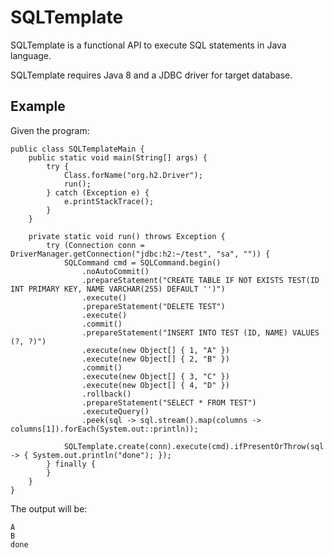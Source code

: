 # SQLTemplate

SQLTemplate is a functional API to execute SQL statements in Java language.

SQLTemplate requires Java 8 and a JDBC driver for target database.

## Example

Given the program:

	public class SQLTemplateMain {
		public static void main(String[] args) {
			try {
				Class.forName("org.h2.Driver");
				run();
			} catch (Exception e) {
				e.printStackTrace();
			}
		}
		
		private static void run() throws Exception {
			try (Connection conn = DriverManager.getConnection("jdbc:h2:~/test", "sa", "")) {
				SQLCommand cmd = SQLCommand.begin()
					.noAutoCommit() 
					.prepareStatement("CREATE TABLE IF NOT EXISTS TEST(ID INT PRIMARY KEY, NAME VARCHAR(255) DEFAULT '')") 
					.execute() 
					.prepareStatement("DELETE TEST") 
					.execute() 
					.commit()
					.prepareStatement("INSERT INTO TEST (ID, NAME) VALUES (?, ?)")
					.execute(new Object[] { 1, "A" }) 
					.execute(new Object[] { 2, "B" })
					.commit()
					.execute(new Object[] { 3, "C" })
					.execute(new Object[] { 4, "D" })
					.rollback()
					.prepareStatement("SELECT * FROM TEST")
					.executeQuery()
					.peek(sql -> sql.stream().map(columns -> columns[1]).forEach(System.out::println)); 
				
				SQLTemplate.create(conn).execute(cmd).ifPresentOrThrow(sql -> { System.out.println("done"); });
			} finally {
			}
		}
	}
		
The output will be:

	A
	B
	done
